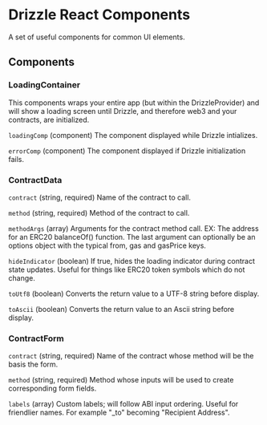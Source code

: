 # Drizzle React Components

A set of useful components for common UI elements.

## Components

### LoadingContainer

This components wraps your entire app (but within the DrizzleProvider) and will show a loading screen until Drizzle, and therefore web3 and your contracts, are initialized.

`loadingComp` (component) The component displayed while Drizzle intializes.

`errorComp` (component) The component displayed if Drizzle initialization fails.

### ContractData

`contract` (string, required) Name of the contract to call.

`method` (string, required) Method of the contract to call.

`methodArgs` (array) Arguments for the contract method call. EX: The address for an ERC20 balanceOf() function. The last argument can optionally be an options object with the typical from, gas and gasPrice keys.

`hideIndicator` (boolean) If true, hides the loading indicator during contract state updates. Useful for things like ERC20 token symbols which do not change.

`toUtf8` (boolean) Converts the return value to a UTF-8 string before display.

`toAscii` (boolean) Converts the return value to an Ascii string before display.

### ContractForm

`contract` (string, required) Name of the contract whose method will be the basis the form.

`method` (string, required) Method whose inputs will be used to create corresponding form fields.

`labels` (array) Custom labels; will follow ABI input ordering. Useful for friendlier names. For example "_to" becoming "Recipient Address".
